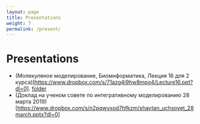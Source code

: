 ```yaml
---
layout: page
title: Presentations
weight: 7
permalink: /present/
---
```


# Presentations
- (Молекуляное моделирование, Биомнформатика, Лекция 16 для 2 курса)[https://www.dropbox.com/s/71azg4j9hw8mpo4/Lecture16.ppt?dl=0]. [folder](https://www.dropbox.com/sh/owb01q5b7bvbj7j/AADgLcaNbqgDtyZYay6X0OHQa?dl=0)
- (Доклад на ученом совете по интегративному моделированию 28 марта 2019)[https://www.dropbox.com/s/n2pqwvxod7hfkzm/shaytan_uchsovet_28march.pptx?dl=0]
